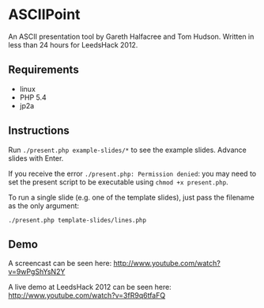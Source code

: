 # ASCIIPoint

An ASCII presentation tool by Gareth Halfacree and Tom Hudson. 
Written in less than 24 hours for LeedsHack 2012.

## Requirements 
* linux
* PHP 5.4
* jp2a

## Instructions
Run `./present.php example-slides/*` to see the example slides. Advance slides with
Enter.

If you receive the error `./present.php: Permission denied`: you may need to set the present
script to be executable using `chmod +x present.php`.

To run a single slide (e.g. one of the template slides), just pass the filename as the only argument:

    ./present.php template-slides/lines.php 

## Demo
A screencast can be seen here: http://www.youtube.com/watch?v=9wPgShYsN2Y

A live demo at LeedsHack 2012 can be seen here: http://www.youtube.com/watch?v=3fR9q6tfaFQ
